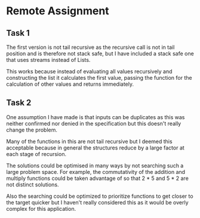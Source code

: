 # Remote Assignment

## Task 1

The first version is not tail recursive as the recursive call is not in
tail position and is therefore not stack safe,
but I have included a stack safe one that uses streams instead of Lists.

This works because instead of evaluating all values recursively and
constructing the list it calculates the first value, passing the
function for the calculation of other values and returns immediately.

## Task 2

One assumption I have made is that inputs can be duplicates as this was
neither confirmed nor denied in the specification but this doesn't
really change the problem.

Many of the functions in this are not tail recursive but I deemed this
acceptable because in general the structures reduce by a large factor at
each stage of recursion.

The solutions could be optimised in many ways by not searching such a
large problem space. For example, the commutativity of the addition and
multiply functions could be taken advantage of so that 2 * 5 and 5 * 2
are not distinct solutions.

Also the searching could be optimized to prioritize functions to get
closer to the target quicker but I haven't really considered this as it
would be overly complex for this application.
